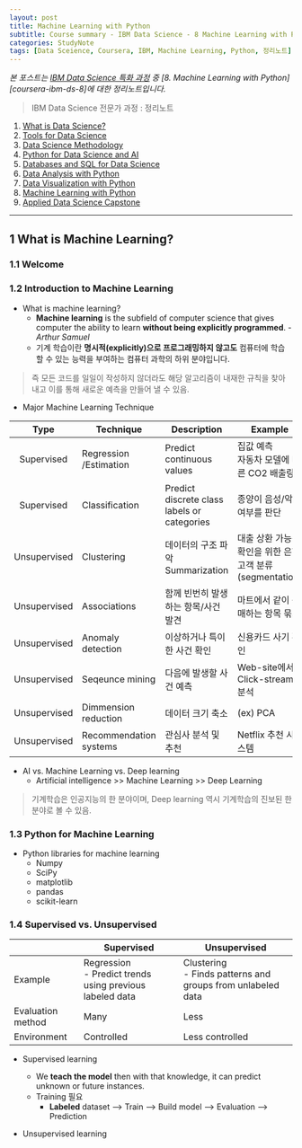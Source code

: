 ```yaml
---
layout: post
title: Machine Learning with Python
subtitle: Course summary - IBM Data Science - 8 Machine Learning with Python
categories: StudyNote
tags: [Data Sceience, Coursera, IBM, Machine Learning, Python, 정리노트]
---
```

 
*본 포스트는 [IBM Data Science 특화 과정][coursera-ibm-ds] 중 [8. Machine Learning with Python][coursera-ibm-ds-8]에 대한 정리노트입니다.*

> IBM Data Science 전문가 과정 : 정리노트
  1. [What is Data Science?][ibm1]
  1. [Tools for Data Science][ibm2]
  1. [Data Science Methodology][ibm3]
  1. [Python for Data Science and AI][ibm4]
  1. [Databases and SQL for Data Science][ibm5]
  1. [Data Analysis with Python][ibm6]
  1. [Data Visualization with Python][ibm7]
  1. [Machine Learning with Python][ibm8]
  1. [Applied Data Science Capstone][ibm9]


***
 
## 1 What is Machine Learning?
 
### 1.1 Welcome
 
### 1.2 Introduction to Machine Learning
 
* What is machine learning?  
  * **Machine learning** is the subfield of computer science that gives computer the ability to learn **without being explicitly programmed**.  - *Arthur Samuel*
  * 기계 학습이란 **명시적(explicitly)으로 프로그래밍하지 않고도** 컴퓨터에 학습 할 수 있는 능력을 부여하는 컴퓨터 과학의 하위 분야입니다.
 
> 즉 모든 코드를 일일이 작성하지 않더라도 해당 알고리즘이 내재한 규칙을 찾아내고 이를 통해 새로운 예측을 만들어 낼 수 있음.

* Major Machine Learning Technique
 
|Type|Technique|Description|Example|
|:---:|---|---|---|
|Supervised|Regression<br>/Estimation|Predict continuous values |집값 예측<br>자동차 모델에 따른 CO2 배출량 |
|Supervised|Classification|Predict discrete class labels or categories |종양이 음성/악성 여부를 판단 |
|Unsupervised|Clustering|데이터의 구조 파악<br>Summarization|대출 상환 가능성 확인을 위한 은행 고객 분류(segmentation) |
|Unsupervised|Associations|함께 빈번히 발생하는 항목/사건 발견 |마트에서 같이 구매하는 항목 묶기 |
|Unsupervised|Anomaly detection|이상하거나 특이한 사건 확인|신용카드 사기 확인 |
|Unsupervised|Seqeunce mining|다음에 발생할 사건 예측 |Web-site에서 Click-stream 분석 |
|Unsupervised|Dimmension reduction|데이터 크기 축소|(ex) PCA|
|Unsupervised|Recommendation systems|관심사 분석 및 추천|Netflix 추천 시스템 |
 
* AI vs. Machine Learning vs. Deep learning
  * Artificial intelligence >> Machine Learning >> Deep Learning

> 기계학습은 인공지능의 한 분야이며, Deep learning 역시 기계학습의 진보된 한 분야로 볼 수 있음.


### 1.3 Python for Machine Learning
 
* Python libraries for machine learning
  * Numpy
  * SciPy
  * matplotlib
  * pandas
  * scikit-learn
 
### 1.4 Supervised vs. Unsupervised
 
| |Supervised|Unsupervised|
|---|---|---|
|Example|Regression<br>- Predict trends using previous labeled data|Clustering<br>- Finds patterns and groups from unlabeled data|
|Evaluation method|Many|Less|
|Environment|Controlled|Less controlled|
 
* Supervised learning
  * We **teach the model** then with that knowledge, it can predict unknown or future instances.
  * Training 필요
    * **Labeled** dataset --> Train --> Build model --> Evaluation --> Prediction
 
* Unsupervised learning


[coursera-ibm-ds]: https://www.coursera.org/professional-certificates/ibm-data-science
[coursera-ibm-ds-6]: https://www.coursera.org/learn/data-analysis-with-ipynb/home/welcome

[ibm1]: https://jamescbjeon.github.io/studynote/2020/09/29/ibm1-what-is-data-science.html
[ibm2]: https://jamescbjeon.github.io/studynote/2020/10/05/ibm2-tools-for-data-science.html
[ibm3]: https://jamescbjeon.github.io/studynote/2020/10/12/ibm3-data-science-methodology.html
[ibm4]: https://jamescbjeon.github.io/studynote/2020/10/19/ibm4-python-for-ds-n-ai.html
[ibm5]: https://jamescbjeon.github.io/studynote/2020/10/26/ibm5-databases-n-sql-for-data-science.html
[ibm6]: https://jamescbjeon.github.io/studynote/2020/11/03/ibm6-data-analysis-with-python.html
[ibm7]: https://jamescbjeon.github.io/studynote/2020/11/07/ibm7-data-visualization-with-python.html
[ibm8]: https://jamescbjeon.github.io/studynote/2020/11/10/ibm8-machine-learning-with-python.html
[ibm9]: https://jamescbjeon.github.io/studynote/2020/11/17/ibm9-applied-data-science-capstone.html